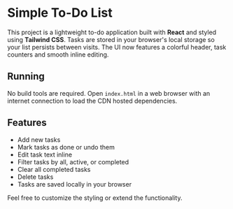 # Simple To-Do List

This project is a lightweight to-do application built with **React** and styled using **Tailwind CSS**. Tasks are stored in your browser's local storage so your list persists between visits. The UI now features a colorful header, task counters and smooth inline editing.

## Running

No build tools are required. Open `index.html` in a web browser with an internet connection to load the CDN hosted dependencies.

## Features

- Add new tasks
- Mark tasks as done or undo them
- Edit task text inline
- Filter tasks by all, active, or completed
- Clear all completed tasks
- Delete tasks
- Tasks are saved locally in your browser

Feel free to customize the styling or extend the functionality.
